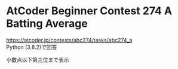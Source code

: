 # AtCoder Beginner Contest 274 A Batting Average  
https://atcoder.jp/contests/abc274/tasks/abc274_a  
Python (3.8.2)で回答  

小数点以下第三位まで表示
